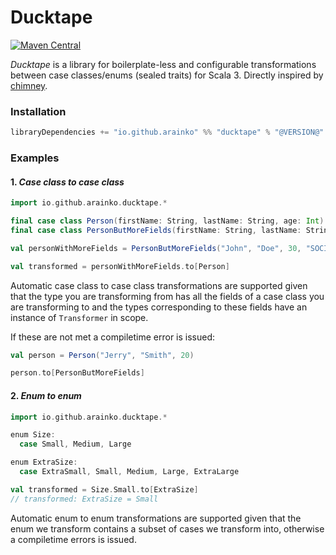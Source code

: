 # Ducktape

[![Maven Central](https://maven-badges.herokuapp.com/maven-central/io.github.arainko/ducktape_3/badge.svg?style=flat-square)](https://maven-badges.herokuapp.com/maven-central/io.github.arainko/ducktape_3)

*Ducktape* is a library for boilerplate-less and configurable transformations between case classes/enums (sealed traits) for Scala 3. Directly inspired by [chimney](https://github.com/scalalandio/chimney).

### Installation
```scala
libraryDependencies += "io.github.arainko" %% "ducktape" % "@VERSION@"
```

### Examples

#### 1. *Case class to case class*

```scala mdoc
import io.github.arainko.ducktape.*

final case class Person(firstName: String, lastName: String, age: Int)
final case class PersonButMoreFields(firstName: String, lastName: String, age: Int, socialSecurityNo: String)

val personWithMoreFields = PersonButMoreFields("John", "Doe", 30, "SOCIAL-NUM-12345")

val transformed = personWithMoreFields.to[Person]

```

Automatic case class to case class transformations are supported given that
the type you are transforming from has all the fields of a case class you are transforming to and the types corresponding to these fields have an instance of `Transformer` in scope.

If these are not met a compiletime error is issued:
```scala mdoc:fail
val person = Person("Jerry", "Smith", 20)

person.to[PersonButMoreFields]

```

#### 2. *Enum to enum*

```scala
import io.github.arainko.ducktape.*

enum Size:
  case Small, Medium, Large

enum ExtraSize:
  case ExtraSmall, Small, Medium, Large, ExtraLarge

val transformed = Size.Small.to[ExtraSize]
// transformed: ExtraSize = Small
```

Automatic enum to enum transformations are supported given that the enum we transform contains a subset of cases
we transform into, otherwise a compiletime errors is issued.

